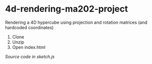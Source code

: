 # 4d-rendering-ma202-project
Rendering a 4D hypercube using projection and rotation matrices (and hardcoded coordinates)

1. Clone
2. Unzip
3. Open index.html

*Source code in sketch.js*
